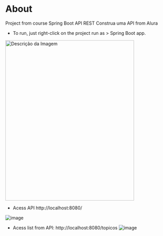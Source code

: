 # About
Project from course Spring Boot API REST Construa uma API from Alura

- To run, just right-click on the project run as > Spring Boot app.
<img src="https://github.com/walyson-scarazzati/Spotmusic/assets/53382989/3671ec7c-662b-4868-aa85-3ab1b619fa1b" alt="Descrição da Imagem" width="400" height="500" />

- Acess API  http://localhost:8080/

![image](https://github.com/user-attachments/assets/ecfd1d7d-4aac-413b-96d2-dce600fa1e33)

- Acess list from API: http://localhost:8080/topicos
![image](https://github.com/user-attachments/assets/0ca39a9b-65b1-4bed-99eb-33a7bb05c7a1)
